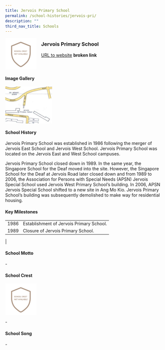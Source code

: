 ```yaml
---
title: Jervois Primary School
permalink: /school-histories/jervois-pri/
description: ""
third_nav_title: Schools
---
```

<img src="/images/jervoispri1.png" style="width:20%;margin-right:15px;" align = "left">

### **Jervois Primary School**
[URL to website](https://academyofsingaporeteachers.moe.edu.sg/moehc/school-histories/school/-) **broken link**

<br clear="left">

#### **Image Gallery**

<p><a href="https://d1yxymztqoj7qn.amplifyapp.com/images/jervoispri2.jpg">  
<img src="/images/jervoispri2.jpg" style="width:30%;margin-right:15px;" align = "left">
</a></p>

<br clear="left">

#### **School History**
Jervois Primary School was established in 1986 following the merger of Jervois East School and Jervois West School. Jervois Primary School was located on the Jervois East and West School campuses.  
  
Jervois Primary School closed down in 1989. In the same year, the Singapore School for the Deaf moved into the site. However, the Singapore School for the Deaf at Jervois Road later closed down and from 1989 to 2006, the Association for Persons with Special Needs (APSN) Jervois Special School used Jervois West Primary School’s building. In 2006, APSN Jervois Special School shifted to a new site in Ang Mo Kio. Jervois Primary School’s building was subsequently demolished to make way for residential housing.

#### **Key Milestones**

|  |  |
|:---:|---|
| 1986 | Establishment of Jervois Primary School. |
| 1989 | Closure of Jervois Primary School. |
|

#### **School Motto**
\-

#### **School Crest**
<img src="/images/jervoispri1.png" style="width:20%;margin-right:15px;" align = "left">

<br clear="left">

\-

#### **School Song**
\-